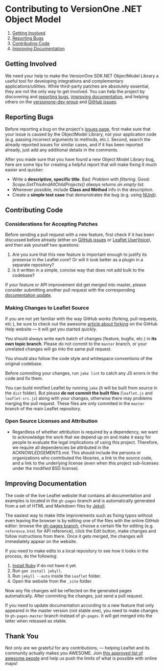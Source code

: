 # Contributing to VersionOne .NET Object Model

 1. [Getting Involved](#getting-involved)
 2. [Reporting Bugs](#reporting-bugs)
 3. [Contributing Code](#contributing-code)
 4. [Improving Documentation](#improving-documentation)

## Getting Involved

We need your help to make the VersionOne SDK.NET ObjectModel Library a useful tool for developing integrations and complementary applications/utilities. While third-party patches are absolutely essential, they are not the only way to get involved. You can help the project by discovering and [reporting bugs](#reporting-bugs), [improving documentation](#improving-documentation), and helping others on the [versionone-dev group](http://groups.google.com/group/versionone-dev/) and [GitHub issues](https://github.com/versionone/VersionOne.SDK.NET.ObjectModel/issues).

## Reporting Bugs

Before reporting a bug on the project's [issues page](https://github.com/versionone/VersionOne.SDK.NET.ObjectModel/issues), first make sure that your issue is caused by the ObjectModel Library, not your application code (e.g. passing incorrect arguments to methods, etc.). Second, search the already reported issues for similar cases, and if it has been reported already, just add any additional details in the comments.

After you made sure that you have found a new Object Model Library bug, here are some tips for creating a helpful report that will make fixing it much easier and quicker:

 * Write a **descriptive, specific title**. Bad: *Problem with filtering*. Good: *Scope.GetThisAndAllChildProjects() always returns an empty list*.
 * Whenever possible, include **Class and Method** info in the description.
 * Create a **simple test case** that demonstrates the bug (e.g. using [NUnit](http://www.nunit.org/)).
 
## Contributing Code

### Considerations for Accepting Patches

Before sending a pull request with a new feature, first check if it has been discussed before already (either on [GitHub issues](https://github.com/CloudMade/Leaflet/issues) or [Leaflet UserVoice](http://leaflet.uservoice.com/)), and then ask yourself two questions:

 1. Are you sure that this new feature is important enough to justify its presense in the Leaflet core? Or will it look better as a plugin in a separate repository?
 2. Is it written in a simple, concise way that does not add bulk to the codebase?

If your feature or API improvement did get merged into master, please consider submitting another pull request with the corresponding [documentation update](#improving-documentation).

### Making Changes to Leaflet Source

If you are not yet familiar with the way GitHub works (forking, pull requests, etc.), be sure to check out the awesome [article about forking](https://help.github.com/articles/fork-a-repo) on the GitHub Help website &mdash; it will get you started quickly.

You should always write each batch of changes (feature, bugfix, etc.) in **its own topic branch**. Please do not commit to the `master` branch, or your unrelated changes will go into the same pull request.

You should also follow the code style and whitespace conventions of the original codebase.

Before commiting your changes, run `jake lint` to catch any JS errors in the code and fix them.

You can build minified Leaflet by running `jake` (it will be built from source in the `dist` folder). But please **do not commit the built files** (`leaflet.js` and `leaflet-src.js`) along with your changes, otherwise there may problems merging the pull request. These files are only commited in the `master` branch of the main Leaflet repository.

### Open Source Licenses and Attribution
* Regardless of whether attribution is required by a dependency, we want to acknowledge the work that we depend up on and make it easy for people to evaluate the legal implications of using this project. Therefore, we require all dependencies be attributed in the ACKNOWLEDGEMENTS.md. This should include the persons or organizations who contributed the libraries, a link to the source code, and a link to the underlying license (even when this project sub-licenses under the modified BSD license).

## Improving Documentation

The code of the live Leaflet website that contains all documentation and examples is located in the `gh-pages` branch and is automatically generated from a set of HTML and Markdown files by [Jekyll](https://github.com/mojombo/jekyll).

The easiest way to make little improvements such as fixing typos without even leaving the browser is by editing one of the files with the online GitHub editor: browse the [gh-pages branch](https://github.com/CloudMade/Leaflet/tree/gh-pages), choose a certain file for editing (e.g. `reference.html` for API reference), click the Edit button, make changes and follow instructions from there. Once it gets merged, the changes will immediately appear on the website.

If you need to make edits in a local repository to see how it looks in the process, do the following:

 1. [Install Ruby](http://www.ruby-lang.org/en/) if do not have it yet.
 2. Run `gem install jekyll`.
 3. Run `jekyll --auto` inside the `Leaflet` folder.
 4. Open the website from the `_site` folder.

Now any file changes will be reflected on the generated pages automatically. After commiting the changes, just send a pull request.

If you need to update documentation according to a new feature that only appeared in the master version (not stable one), you need to make changes to `gh-pages-master` branch instead of `gh-pages`. It will get merged into the latter when released as stable.

## Thank You

Not only are we grateful for any contributions, &mdash; helping Leaflet and its community actually makes you AWESOME. Join [this approved list of awesome people](https://github.com/CloudMade/Leaflet/graphs/contributors) and help us push the limits of what is possible with online maps!
